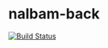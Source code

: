# nalbam-back

[![Build Status](https://travis-ci.org/nalbam/nalbam-back.svg?branch=master)](https://travis-ci.org/nalbam/nalbam-back) 
